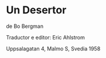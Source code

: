 # Un Desertor

de Bo Bergman

Traductor e editor: Eric Ahlstrom

Uppsalagatan 4, Malmo S, Svedia
1958
